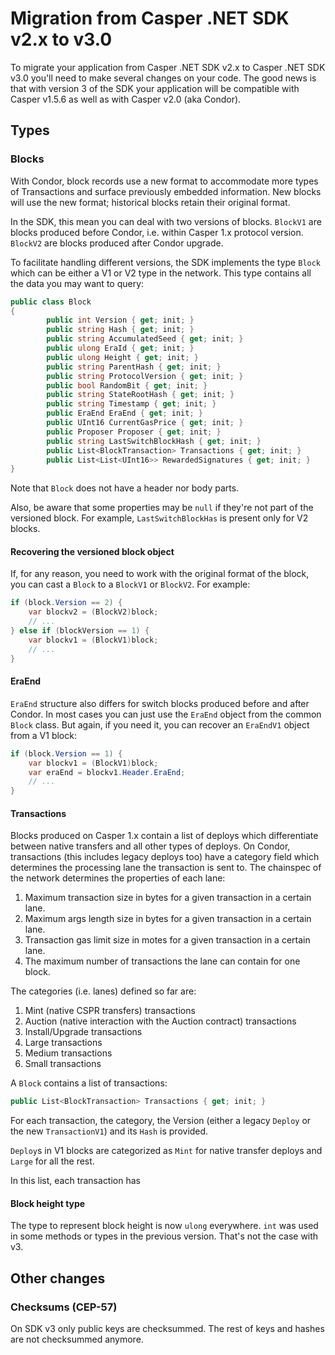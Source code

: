 # Migration from Casper .NET SDK v2.x to v3.0

To migrate your application from Casper .NET SDK v2.x to Casper .NET SDK v3.0 you'll need to make several
changes on your code. The good news is that with version 3 of the SDK your application will be compatible with
Casper v1.5.6 as well as with Casper v2.0 (aka Condor).

## Types

### Blocks

With Condor, block records use a new format to accommodate more types of Transactions and surface previously embedded
information. New blocks will use the new format; historical blocks retain their original format.

In the SDK, this mean you can deal with two versions of blocks. `BlockV1` are blocks produced before Condor, i.e. within
Casper 1.x protocol version. `BlockV2` are blocks produced after Condor upgrade.

To facilitate handling different versions, the SDK implements the type `Block` which can be either a V1 or V2 type in
the network. This type contains all the data you may want to query:

```csharp
public class Block
{
        public int Version { get; init; }
        public string Hash { get; init; }
        public string AccumulatedSeed { get; init; }
        public ulong EraId { get; init; }
        public ulong Height { get; init; }
        public string ParentHash { get; init; }
        public string ProtocolVersion { get; init; }
        public bool RandomBit { get; init; }
        public string StateRootHash { get; init; }
        public string Timestamp { get; init; }
        public EraEnd EraEnd { get; init; }
        public UInt16 CurrentGasPrice { get; init; }
        public Proposer Proposer { get; init; }
        public string LastSwitchBlockHash { get; init; }
        public List<BlockTransaction> Transactions { get; init; }
        public List<List<UInt16>> RewardedSignatures { get; init; }
}
```

Note that `Block` does not have a header nor body parts.

Also, be aware that some properties may be `null` if they're not part of the versioned block. For
example, `LastSwitchBlockHas` is present only for V2 blocks.

#### Recovering the versioned block object

If, for any reason, you need to work with the original format of the block, you can cast a `Block` to a `BlockV1`
or `BlockV2`. For example:

```csharp
if (block.Version == 2) {
    var blockv2 = (BlockV2)block;
    // ...
} else if (blockVersion == 1) {
    var blockv1 = (BlockV1)block;
    // ...
}    
```

#### EraEnd

`EraEnd` structure also differs for switch blocks produced before and after Condor. In most cases you can just use
the `EraEnd` object from the common `Block` class. But again, if you need it, you can recover an `EraEndV1` object from
a V1 block:

```csharp
if (block.Version == 1) {
    var blockv1 = (BlockV1)block;
    var eraEnd = blockv1.Header.EraEnd;
    // ...
}    
```

#### Transactions

Blocks produced on Casper 1.x contain a list of deploys which differentiate between native transfers and all other types
of deploys. On Condor, transactions (this includes legacy deploys too) have a category field which determines the
processing lane the transaction is sent to. The chainspec of the network determines the properties of each lane:

1. Maximum transaction size in bytes for a given transaction in a certain lane.
2. Maximum args length size in bytes for a given transaction in a certain lane.
3. Transaction gas limit size in motes for a given transaction in a certain lane.
4. The maximum number of transactions the lane can contain for one block.

The categories (i.e. lanes) defined so far are:

1. Mint (native CSPR transfers) transactions
2. Auction (native interaction with the Auction contract) transactions
3. Install/Upgrade transactions
4. Large transactions
5. Medium transactions
6. Small transactions

A `Block` contains a list of transactions:

```csharp
public List<BlockTransaction> Transactions { get; init; }
```

For each transaction, the category, the Version (either a legacy `Deploy` or the new `TransactionV1`) and its `Hash` is
provided.

`Deploy`s in V1 blocks are categorized as `Mint` for native transfer deploys and `Large` for all the rest.

In this list, each transaction has

#### Block height type

The type to represent block height is now `ulong` everywhere. `int` was used in some methods or types in the previous
version. That's not the case with v3.

## Other changes

### Checksums (CEP-57)

On SDK v3 only public keys are checksummed. The rest of keys and hashes are not checksummed anymore.
